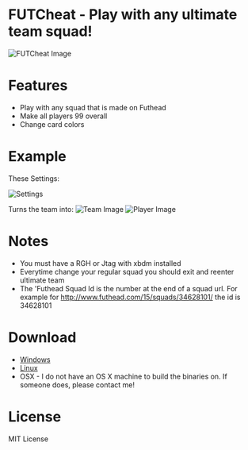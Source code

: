 FUTCheat - Play with any ultimate team squad!
============================

![FUTCheat Image](http://i.imgur.com/UWgn3JK.png)

Features
========================
* Play with any squad that is made on Futhead
* Make all players 99 overall
* Change card colors

Example
=======================
These Settings:

![Settings](http://i.imgur.com/8LH6atn.png)

Turns the team into:
![Team Image](http://i.imgur.com/i13srV7.jpg)
![Player Image](http://i.imgur.com/2ePIokP.jpg)

Notes
===================
* You must have a RGH or Jtag with xbdm installed
* Everytime change your regular squad you should exit and reenter ultimate team
* The 'Futhead Squad Id is the number at the end of a squad url. For example for http://www.futhead.com/15/squads/34628101/ the id is 34628101

Download
==================
* [Windows](https://github.com/Fire30/FUTCheat/releases/download/v1.0.0/FutCheat.exe)
* [Linux](https://github.com/Fire30/FUTCheat/releases/download/v1.0.0/FutCheat)
* OSX - I do not have an OS X machine to build the binaries on. If someone does, please contact me!

License
=================
MIT License
